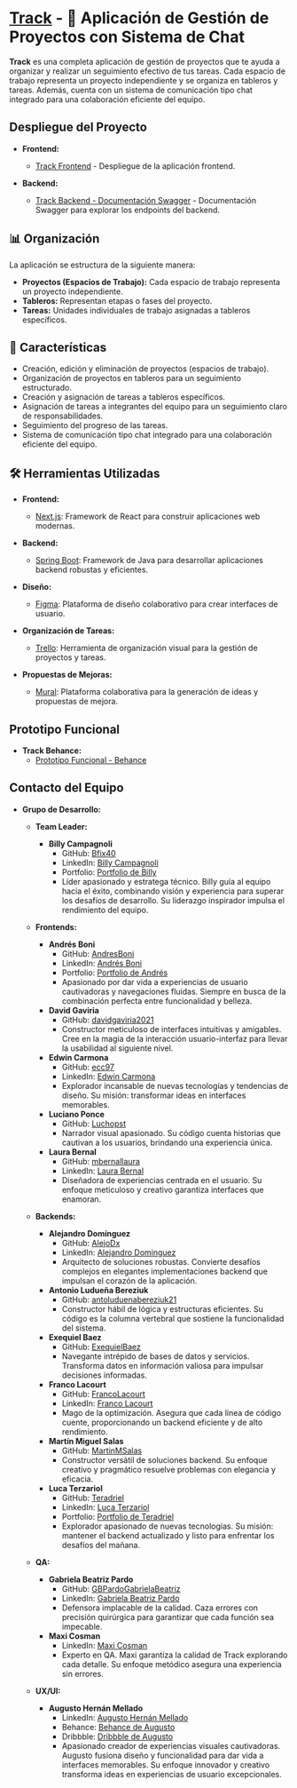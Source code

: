 # [Track](https://s12-15-t-java-react.vercel.app) - 🚀 Aplicación de Gestión de Proyectos con Sistema de Chat

**Track** es una completa aplicación de gestión de proyectos que te ayuda a organizar y realizar un seguimiento efectivo de tus tareas. Cada espacio de trabajo representa un proyecto independiente y se organiza en tableros y tareas. Además, cuenta con un sistema de comunicación tipo chat integrado para una colaboración eficiente del equipo.

## Despliegue del Proyecto

- **Frontend:**
  - [Track Frontend](https://s12-15-t-java-react.vercel.app) - Despliegue de la aplicación frontend.

- **Backend:**
  - [Track Backend - Documentación Swagger](http://181.15.143.132:8081/swagger-ui/index.html) - Documentación Swagger para explorar los endpoints del backend.

## 📊 Organización

La aplicación se estructura de la siguiente manera:

- **Proyectos (Espacios de Trabajo):** Cada espacio de trabajo representa un proyecto independiente.
- **Tableros:** Representan etapas o fases del proyecto.
- **Tareas:** Unidades individuales de trabajo asignadas a tableros específicos.

## 🌟 Características

- Creación, edición y eliminación de proyectos (espacios de trabajo).
- Organización de proyectos en tableros para un seguimiento estructurado.
- Creación y asignación de tareas a tableros específicos.
- Asignación de tareas a integrantes del equipo para un seguimiento claro de responsabilidades.
- Seguimiento del progreso de las tareas.
- Sistema de comunicación tipo chat integrado para una colaboración eficiente del equipo.

## 🛠️ Herramientas Utilizadas

- **Frontend:**
  - [Next.js](https://nextjs.org/): Framework de React para construir aplicaciones web modernas.

- **Backend:**
  - [Spring Boot](https://spring.io/projects/spring-boot): Framework de Java para desarrollar aplicaciones backend robustas y eficientes.

- **Diseño:**
  - [Figma](https://www.figma.com/): Plataforma de diseño colaborativo para crear interfaces de usuario.

- **Organización de Tareas:**
  - [Trello](https://trello.com/): Herramienta de organización visual para la gestión de proyectos y tareas.

- **Propuestas de Mejoras:**
  - [Mural](https://mur.al/): Plataforma colaborativa para la generación de ideas y propuestas de mejora.

## Prototipo Funcional

- **Track Behance:**
  - [Prototipo Funcional - Behance](https://www.behance.net/gallery/187182615/Track-Proyecto-No-Country)

## Contacto del Equipo

- **Grupo de Desarrollo:**

  - **Team Leader:**
    - **Billy Campagnoli**
      - GitHub: [Bfix40](https://github.com/Bfix40)
      - LinkedIn: [Billy Campagnoli](https://www.linkedin.com/in/billy-campagnoli-221621223/)
      - Portfolio: [Portfolio de Billy](https://bfix40-portfolio.netlify.app/)
      - Líder apasionado y estratega técnico. Billy guía al equipo hacia el éxito, combinando visión y experiencia para superar los desafíos de desarrollo. Su liderazgo inspirador impulsa el rendimiento del equipo.
  
  - **Frontends:**
    - **Andrés Boni**
      - GitHub: [AndresBoni](https://github.com/AndresBoni)
      - LinkedIn: [Andrés Boni](https://www.linkedin.com/in/andresboni)
      - Portfolio: [Portfolio de Andrés](https://boni.nz/)
      - Apasionado por dar vida a experiencias de usuario cautivadoras y navegaciones fluidas. Siempre en busca de la combinación perfecta entre funcionalidad y belleza.
    - **David Gaviria**
      - GitHub: [davidgaviria2021](https://github.com/davidgaviria2021)
      - Constructor meticuloso de interfaces intuitivas y amigables. Cree en la magia de la interacción usuario-interfaz para llevar la usabilidad al siguiente nivel.
    - **Edwin Carmona**
      - GitHub: [ecc97](https://github.com/ecc97)
      - LinkedIn: [Edwin Carmona](https://www.linkedin.com/in/edwin-carmona-c)
      - Explorador incansable de nuevas tecnologías y tendencias de diseño. Su misión: transformar ideas en interfaces memorables.
    - **Luciano Ponce**
      - GitHub: [Luchopst](https://github.com/Luchopst)
      - Narrador visual apasionado. Su código cuenta historias que cautivan a los usuarios, brindando una experiencia única.
    - **Laura Bernal**
      - GitHub: [mbernallaura](https://github.com/mbernallaura)
      - LinkedIn: [Laura Bernal](https://www.linkedin.com/in/ingeniera-laura-bernal/)
      - Diseñadora de experiencias centrada en el usuario. Su enfoque meticuloso y creativo garantiza interfaces que enamoran.

  - **Backends:**
    - **Alejandro Domínguez**
      - GitHub: [AlejoDx](https://github.com/AlejoDx)
      - LinkedIn: [Alejandro Dominguez](https://www.linkedin.com/in/jose-alejandro-dominguez/)
      - Arquitecto de soluciones robustas. Convierte desafíos complejos en elegantes implementaciones backend que impulsan el corazón de la aplicación.
    - **Antonio Ludueña Bereziuk**
      - GitHub: [antoluduenabereziuk21](https://github.com/antoluduenabereziuk21)
      - Constructor hábil de lógica y estructuras eficientes. Su código es la columna vertebral que sostiene la funcionalidad del sistema.
    - **Exequiel Baez**
      - GitHub: [ExequielBaez](https://github.com/ExequielBaez)
      - Navegante intrépido de bases de datos y servicios. Transforma datos en información valiosa para impulsar decisiones informadas.
    - **Franco Lacourt**
      - GitHub: [FrancoLacourt](https://github.com/FrancoLacourt)
      - LinkedIn: [Franco Lacourt](https://www.linkedin.com/in/franco-lacourt-b32a41190)
      - Mago de la optimización. Asegura que cada línea de código cuente, proporcionando un backend eficiente y de alto rendimiento.
    - **Martín Miguel Salas**
      - GitHub: [MartinMSalas](https://github.com/MartinMSalas)
      - Constructor versátil de soluciones backend. Su enfoque creativo y pragmático resuelve problemas con elegancia y eficacia.
    - **Luca Terzariol**
      - GitHub: [Teradriel](https://github.com/Teradriel)
      - LinkedIn: [Luca Terzariol](https://www.linkedin.com/in/luca-terzariol/)
      - Portfolio: [Portfolio de Teradriel](https://portfolio-teradriel.netlify.app/#/home)
      - Explorador apasionado de nuevas tecnologías. Su misión: mantener el backend actualizado y listo para enfrentar los desafíos del mañana.

  - **QA:**
    - **Gabriela Beatriz Pardo**
      - GitHub: [GBPardoGabrielaBeatriz](https://github.com/GBPardoGabrielaBeatriz)
      - LinkedIn: [Gabriela Beatriz Pardo](https://www.linkedin.com/in/gabriela-beatriz-pardo-24a5b6190)
      - Defensora implacable de la calidad. Caza errores con precisión quirúrgica para garantizar que cada función sea impecable.
    - **Maxi Cosman**
      - LinkedIn: [Maxi Cosman](https://www.linkedin.com/in/maxi-cosman/)
      - Experto en QA. Maxi garantiza la calidad de Track explorando cada detalle. Su enfoque metódico asegura una experiencia sin errores.

  - **UX/UI:**
    - **Augusto Hernán Mellado**
      - LinkedIn: [Augusto Hernán Mellado](https://www.linkedin.com/in/augustomellado/)
      - Behance: [Behance de Augusto](https://www.behance.net/augustomellado)
      - Dribbble: [Dribbble de Augusto](https://dribbble.com/AugustoMellado)
      - Apasionado creador de experiencias visuales cautivadoras. Augusto fusiona diseño y funcionalidad para dar vida a interfaces memorables. Su enfoque innovador y creativo transforma ideas en experiencias de usuario excepcionales.

